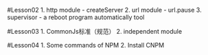 #Lesson02
    1. http module - createServer
    2. url module - url.pause
    3. supervisor - a reboot program automatically tool

#Lesson03
    1. CommonJs标准（规范）
    2. independent module

#Lesson04
    1. Some commands of NPM
    2. Install CNPM